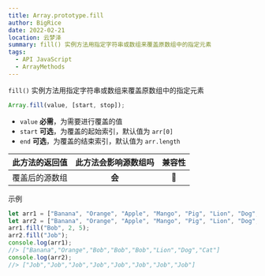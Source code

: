 ```yaml
---
title: Array.prototype.fill
author: BigRice
date: 2022-02-21
location: 云梦泽
summary: fill() 实例方法用指定字符串或数组来覆盖原数组中的指定元素
tags:
  - API JavaScript
  - ArrayMethods
---
```


`fill()` 实例方法用指定字符串或数组来覆盖原数组中的指定元素

```js
Array.fill(value, [start, stop]);
```

- `value` **必需**，为需要进行覆盖的值
- `start` **可选**，为覆盖的起始索引，默认值为 `arr[0]`
- `end` **可选**，为覆盖的结束索引，默认值为 `arr.length`

| 此方法的返回值 | 此方法会影响源数组吗 | 兼容性 |
| :------------: | :------------------: | :----: |
| 覆盖后的源数组 |        **会**        |   🔴   |

示例

```js
let arr1 = ["Banana", "Orange", "Apple", "Mango", "Pig", "Lion", "Dog", "Cat"];
let arr2 = ["Banana", "Orange", "Apple", "Mango", "Pig", "Lion", "Dog", "Cat"];
arr1.fill("Bob", 2, 5);
arr2.fill("Job");
console.log(arr1);
//> ["Banana","Orange","Bob","Bob","Bob","Lion","Dog","Cat"]
console.log(arr2);
//> ["Job","Job","Job","Job","Job","Job","Job","Job"]
```
